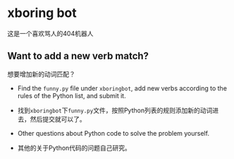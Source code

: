 # xboring bot

这是一个喜欢骂人的404机器人

## Want to add a new verb match?

想要增加新的动词匹配？

- Find the `funny.py` file under `xboringbot`, add new verbs according to the rules of the Python list, and submit it.

- 找到`xboringbot`下`funny.py`文件，按照Python列表的规则添加新的动词进去，然后提交就可以了。

- Other questions about Python code to solve the problem yourself.

- 其他的关于Python代码的问题自己研究。
